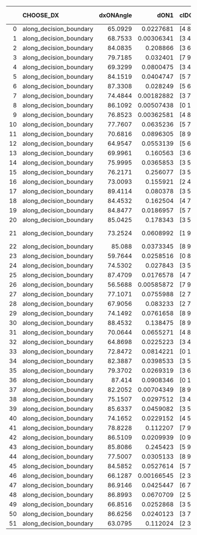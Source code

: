 |    | CHOOSE_DX               |   dxONAngle |       dON1 | cIDON1   |   dON_patch_1 |   nTON |        dON |   dxOFFAngle |       dOFF1 | cIDOFF1   |   dOFF_patch_1 |   nTOFF |        dOFF | SUCCESS   |   nExp |   dual_point_id |   subpoint_time_seconds |   total_execution_time |      logp |     dOFF/dON | Vote dOFF>dON   |
|---:|:------------------------|------------:|-----------:|:---------|--------------:|-------:|-----------:|-------------:|------------:|:----------|---------------:|--------:|------------:|:----------|-------:|----------------:|------------------------:|-----------------------:|----------:|-------------:|:----------------|
|  0 | along_decision_boundary |     65.0929 | 0.0227681  | [4 8]    |    0.0227681  |      1 | 0.0227681  |      72.8723 | 0.151157    | [4 8]     |    0.151157    |       1 | 0.151157    | True      |      1 |               1 |                1.07021  |                1.40518 |  0        |  6.63899     | True            |
|  1 | along_decision_boundary |     68.7533 | 0.00306341 | [3 4]    |    0.00306341 |      1 | 0.00306341 |      84.916  | 0.0891335   | [3 4]     |    0.0891335   |       1 | 0.0891335   | True      |      2 |               3 |                0.999802 |                4.79959 | -0.5      | 29.0962      | True            |
|  2 | along_decision_boundary |     84.0835 | 0.208866   | [3 6]    |    0.208866   |      1 | 0.208866   |      78.0319 | 0.028207    | [3 6]     |    0.028207    |       1 | 0.028207    | False     |      3 |               5 |                0.720928 |                6.77533 | -1        |  0.135048    | False           |
|  3 | along_decision_boundary |     79.7185 | 0.032401   | [7 9]    |    0.032401   |      1 | 0.032401   |      80.1969 | 0.00859371  | [7 9]     |    0.00859371  |       1 | 0.00859371  | False     |      4 |               6 |                0.704731 |                7.48872 | -0.166667 |  0.26523     | False           |
|  4 | along_decision_boundary |     69.3299 | 0.0800475  | [3 4]    |    0.0800475  |      1 | 0.0800475  |      75.2273 | 0.250462    | [3 4]     |    0.250462    |       1 | 0.250462    | True      |      5 |               7 |                0.948397 |                8.4471  | -0        |  3.12891     | True            |
|  5 | along_decision_boundary |     84.1519 | 0.0404747  | [5 7]    |    0.0404747  |      1 | 0.0404747  |      88.7479 | 0.0762522   | [5 7]     |    0.0762522   |       1 | 0.0762522   | True      |      6 |               8 |                1.06235  |                9.51545 | -0.1      |  1.88395     | True            |
|  6 | along_decision_boundary |     87.3308 | 0.028249   | [5 6]    |    0.028249   |      1 | 0.028249   |      84.2815 | 0.040879    | [5 6]     |    0.040879    |       1 | 0.040879    | True      |      7 |               9 |                0.782256 |               10.3057  | -0.333333 |  1.44709     | True            |
|  7 | along_decision_boundary |     74.4844 | 0.00182882 | [3 7]    |    0.00182882 |      1 | 0.00182882 |      73.7828 | 0.0244784   | [3 7]     |    0.0244784   |       1 | 0.0244784   | True      |      8 |              10 |                0.761017 |               11.0717  | -0.642857 | 13.3848      | True            |
|  8 | along_decision_boundary |     86.1092 | 0.00507438 | [0 1]    |    0.00507438 |      1 | 0.00507438 |      81.1862 | 0.0975494   | [0 1]     |    0.0975494   |       1 | 0.0975494   | True      |      9 |              11 |                1.01716  |               12.0958  | -1        | 19.2239      | True            |
|  9 | along_decision_boundary |     76.8523 | 0.00362581 | [4 8]    |    0.00362581 |      1 | 0.00362581 |      87.6844 | 0.0253972   | [4 8]     |    0.0253972   |       1 | 0.0253972   | True      |     10 |              13 |                0.959596 |               13.0997  | -1.38889  |  7.00455     | True            |
| 10 | along_decision_boundary |     77.7607 | 0.0635236  | [5 7]    |    0.0635236  |      1 | 0.0635236  |      73.3079 | 0.108944    | [5 7]     |    0.108944    |       1 | 0.108944    | True      |     11 |              14 |                0.816667 |               13.9215  | -1.8      |  1.71502     | True            |
| 11 | along_decision_boundary |     70.6816 | 0.0896305  | [8 9]    |    0.0896305  |      1 | 0.0896305  |      79.34   | 0.0819976   | [8 9]     |    0.0819976   |       1 | 0.0819976   | False     |     12 |              15 |                1.21678  |               15.1432  | -2.22727  |  0.91484     | False           |
| 12 | along_decision_boundary |     64.9547 | 0.0553139  | [5 6]    |    0.0553139  |      1 | 0.0553139  |      64.4819 | 0.064288    | [5 6]     |    0.064288    |       1 | 0.064288    | True      |     13 |              16 |                0.824377 |               15.9726  | -1.5      |  1.16224     | True            |
| 13 | along_decision_boundary |     69.9961 | 0.160563   | [3 6]    |    0.160563   |      1 | 0.160563   |      69.2473 | 0.328094    | [3 6]     |    0.328094    |       1 | 0.328094    | True      |     14 |              17 |                1.55773  |               17.5393  | -1.88462  |  2.0434      | True            |
| 14 | along_decision_boundary |     75.9995 | 0.0365853  | [3 5]    |    0.0365853  |      1 | 0.0365853  |      77.4447 | 0.14705     | [3 5]     |    0.14705     |       1 | 0.14705     | True      |     15 |              18 |                1.25622  |               18.8045  | -2.28571  |  4.01937     | True            |
| 15 | along_decision_boundary |     76.2171 | 0.256077   | [3 5]    |    0.256077   |      1 | 0.256077   |      81.7814 | 0.161782    | [3 5]     |    0.161782    |       1 | 0.161782    | False     |     16 |              19 |                1.84979  |               20.6613  | -2.7      |  0.631773    | False           |
| 16 | along_decision_boundary |     73.0093 | 0.155921   | [2 4]    |    0.155921   |      1 | 0.155921   |      80.4109 | 0.198225    | [2 4]     |    0.198225    |       1 | 0.198225    | True      |     17 |              21 |                1.35094  |               23.9186  | -2        |  1.27132     | True            |
| 17 | along_decision_boundary |     89.4114 | 0.080378   | [3 5]    |    0.080378   |      1 | 0.080378   |      82.4321 | 0.0691979   | [3 5]     |    0.0691979   |       1 | 0.0691979   | False     |     18 |              22 |                1.1984   |               25.1221  | -2.38235  |  0.860906    | False           |
| 18 | along_decision_boundary |     84.4532 | 0.162504   | [4 7]    |    0.162504   |      1 | 0.162504   |      80.3953 | 0.0784331   | [4 7]     |    0.0784331   |       1 | 0.0784331   | False     |     19 |              23 |                1.33565  |               26.4657  | -1.77778  |  0.482653    | False           |
| 19 | along_decision_boundary |     84.8477 | 0.0186957  | [5 7]    |    0.0186957  |      1 | 0.0186957  |      80.0811 | 0.184804    | [5 7]     |    0.184804    |       1 | 0.184804    | True      |     20 |              24 |                0.737839 |               27.2108  | -1.28947  |  9.88487     | True            |
| 20 | along_decision_boundary |     85.0425 | 0.178343   | [3 5]    |    0.178343   |      1 | 0.178343   |      68.053  | 0.10587     | [3 5]     |    0.10587     |       1 | 0.10587     | False     |     21 |              26 |                1.50292  |               28.7497  | -1.6      |  0.593629    | False           |
| 21 | along_decision_boundary |     73.2524 | 0.0608992  | [1 9]    |    0.0608992  |      1 | 0.0608992  |      68.8485 | 8.29937e-06 | [0 9]     |    8.29937e-06 |       1 | 8.29937e-06 | False     |     22 |              27 |                0.814062 |               29.5688  | -1.16667  |  0.000136281 | False           |
| 22 | along_decision_boundary |     85.088  | 0.0373345  | [8 9]    |    0.0373345  |      1 | 0.0373345  |      81.3961 | 0.0734792   | [8 9]     |    0.0734792   |       1 | 0.0734792   | True      |     23 |              28 |                1.17558  |               30.7524  | -0.818182 |  1.96813     | True            |
| 23 | along_decision_boundary |     59.7644 | 0.0258516  | [0 8]    |    0.0258516  |      1 | 0.0258516  |      59.9651 | 0.0787081   | [1 8]     |    0.0787081   |       1 | 0.0787081   | True      |     24 |              29 |                0.725354 |               31.4867  | -1.06522  |  3.04461     | True            |
| 24 | along_decision_boundary |     74.5302 | 0.027843   | [3 5]    |    0.027843   |      1 | 0.027843   |      72.1535 | 0.0587994   | [3 5]     |    0.0587994   |       1 | 0.0587994   | True      |     25 |              30 |                0.783206 |               32.2759  | -1.33333  |  2.11182     | True            |
| 25 | along_decision_boundary |     87.4709 | 0.0176578  | [4 7]    |    0.0176578  |      1 | 0.0176578  |      85.8745 | 0.176142    | [4 7]     |    0.176142    |       1 | 0.176142    | True      |     26 |              31 |                1.62116  |               33.9053  | -1.62     |  9.97534     | True            |
| 26 | along_decision_boundary |     56.5688 | 0.00585872 | [7 9]    |    0.00585872 |      1 | 0.00585872 |      65.1439 | 0.060564    | [7 9]     |    0.060564    |       1 | 0.060564    | True      |     27 |              33 |                0.947411 |               35.6813  | -1.92308  | 10.3374      | True            |
| 27 | along_decision_boundary |     77.1071 | 0.0755988  | [2 7]    |    0.0755988  |      1 | 0.0755988  |      74.5442 | 0.0313261   | [2 7]     |    0.0313261   |       1 | 0.0313261   | False     |     28 |              34 |                1.09986  |               36.7881  | -2.24074  |  0.414373    | False           |
| 28 | along_decision_boundary |     67.9056 | 0.083233   | [2 7]    |    0.083233   |      1 | 0.083233   |      68.8916 | 0.280273    | [2 7]     |    0.280273    |       1 | 0.280273    | True      |     29 |              35 |                2.52031  |               39.3174  | -1.78571  |  3.36733     | True            |
| 29 | along_decision_boundary |     74.1492 | 0.0761658  | [8 9]    |    0.0761658  |      1 | 0.0761658  |      82.8167 | 0.481471    | [8 9]     |    0.481471    |       1 | 0.481471    | True      |     30 |              36 |                1.00019  |               40.328   | -2.08621  |  6.32136     | True            |
| 30 | along_decision_boundary |     88.4532 | 0.138475   | [8 9]    |    0.138475   |      1 | 0.138475   |      84.492  | 0.058612    | [8 9]     |    0.058612    |       1 | 0.058612    | False     |     31 |              38 |                1.43936  |               41.8136  | -2.4      |  0.423268    | False           |
| 31 | along_decision_boundary |     70.0644 | 0.0655271  | [4 8]    |    0.0655271  |      1 | 0.0655271  |      79.4111 | 0.0470229   | [4 8]     |    0.0470229   |       1 | 0.0470229   | False     |     32 |              39 |                1.20218  |               43.0198  | -1.95161  |  0.71761     | False           |
| 32 | along_decision_boundary |     64.8698 | 0.0225223  | [3 4]    |    0.0225223  |      1 | 0.0225223  |      81.2568 | 0.0279553   | [3 4]     |    0.0279553   |       1 | 0.0279553   | True      |     33 |              40 |                0.757065 |               43.7831  | -1.5625   |  1.24123     | True            |
| 33 | along_decision_boundary |     72.8472 | 0.0814221  | [0 1]    |    0.0814221  |      1 | 0.0814221  |      75.0039 | 0.168512    | [0 1]     |    0.168512    |       1 | 0.168512    | True      |     34 |              41 |                1.41577  |               45.2059  | -1.83333  |  2.06962     | True            |
| 34 | along_decision_boundary |     82.3887 | 0.0398533  | [3 5]    |    0.0398533  |      1 | 0.0398533  |      84.6431 | 0.0106666   | [3 5]     |    0.0106666   |       1 | 0.0106666   | False     |     35 |              42 |                0.708649 |               45.9196  | -2.11765  |  0.267647    | False           |
| 35 | along_decision_boundary |     79.3702 | 0.0269319  | [3 6]    |    0.0269319  |      1 | 0.0269319  |      88.8497 | 0.15942     | [3 6]     |    0.15942     |       1 | 0.15942     | True      |     36 |              44 |                1.17325  |               47.1292  | -1.72857  |  5.91937     | True            |
| 36 | along_decision_boundary |     87.414  | 0.0908346  | [0 1]    |    0.0908346  |      1 | 0.0908346  |      78.4411 | 0.122819    | [0 1]     |    0.122819    |       1 | 0.122819    | True      |     37 |              45 |                1.11759  |               48.2573  | -2        |  1.35211     | True            |
| 37 | along_decision_boundary |     82.2052 | 0.00704349 | [8 9]    |    0.00704349 |      1 | 0.00704349 |      82.7907 | 0.0652836   | [8 9]     |    0.0652836   |       1 | 0.0652836   | True      |     38 |              46 |                0.907331 |               49.1733  | -2.28378  |  9.26864     | True            |
| 38 | along_decision_boundary |     75.1507 | 0.0297512  | [3 4]    |    0.0297512  |      1 | 0.0297512  |      74.9676 | 0.222748    | [3 4]     |    0.222748    |       1 | 0.222748    | True      |     39 |              47 |                1.23933  |               50.4197  | -2.57895  |  7.48704     | True            |
| 39 | along_decision_boundary |     85.6337 | 0.0459082  | [3 5]    |    0.0459082  |      1 | 0.0459082  |      80.2238 | 0.00521839  | [3 5]     |    0.00521839  |       1 | 0.00521839  | False     |     40 |              48 |                0.834717 |               51.2644  | -2.88462  |  0.11367     | False           |
| 40 | along_decision_boundary |     74.1652 | 0.0229152  | [4 5]    |    0.0229152  |      1 | 0.0229152  |      78.2726 | 0.0433009   | [4 5]     |    0.0433009   |       1 | 0.0433009   | True      |     41 |              49 |                1.1901   |               52.4635  | -2.45     |  1.88962     | True            |
| 41 | along_decision_boundary |     78.8228 | 0.112207   | [7 9]    |    0.112207   |      1 | 0.112207   |      73.1996 | 0.272652    | [7 9]     |    0.272652    |       1 | 0.272652    | True      |     42 |              51 |                1.03162  |               53.5191  | -2.7439   |  2.42991     | True            |
| 42 | along_decision_boundary |     86.5109 | 0.0209939  | [0 9]    |    0.0209939  |      1 | 0.0209939  |      69.7025 | 0.051232    | [1 9]     |    0.051232    |       1 | 0.051232    | True      |     43 |              52 |                1.43089  |               54.9593  | -3.04762  |  2.44033     | True            |
| 43 | along_decision_boundary |     85.8086 | 0.245423   | [5 9]    |    0.245423   |      1 | 0.245423   |      78.3997 | 0.422797    | [5 9]     |    0.422797    |       1 | 0.422797    | True      |     44 |              53 |                1.32774  |               56.293   | -3.36047  |  1.72273     | True            |
| 44 | along_decision_boundary |     77.5007 | 0.0305133  | [8 9]    |    0.0305133  |      1 | 0.0305133  |      67.2162 | 0.0267572   | [8 9]     |    0.0267572   |       1 | 0.0267572   | False     |     45 |              54 |                0.714005 |               57.0169  | -3.68182  |  0.876904    | False           |
| 45 | along_decision_boundary |     84.5852 | 0.0527614  | [5 7]    |    0.0527614  |      1 | 0.0527614  |      88.642  | 0.0227598   | [5 7]     |    0.0227598   |       1 | 0.0227598   | False     |     46 |              55 |                0.664921 |               57.6887  | -3.21111  |  0.431373    | False           |
| 46 | along_decision_boundary |     66.1287 | 0.00166545 | [2 3]    |    0.00166545 |      1 | 0.00166545 |      69.091  | 0.119305    | [2 3]     |    0.119305    |       1 | 0.119305    | True      |     47 |              56 |                0.954924 |               58.6507  | -2.78261  | 71.6351      | True            |
| 47 | along_decision_boundary |     86.9146 | 0.0425447  | [6 7]    |    0.0425447  |      1 | 0.0425447  |      73.2049 | 0.113315    | [6 7]     |    0.113315    |       1 | 0.113315    | True      |     48 |              57 |                1.25497  |               59.913   | -3.07447  |  2.66343     | True            |
| 48 | along_decision_boundary |     86.8993 | 0.0670709  | [2 5]    |    0.0670709  |      1 | 0.0670709  |      86.1079 | 0.00081325  | [2 5]     |    0.00081325  |       1 | 0.00081325  | False     |     49 |              58 |                0.991979 |               60.913   | -3.375    |  0.0121252   | False           |
| 49 | along_decision_boundary |     66.8516 | 0.0252868  | [3 5]    |    0.0252868  |      1 | 0.0252868  |      70.3493 | 0.188393    | [3 5]     |    0.188393    |       1 | 0.188393    | True      |     50 |              59 |                1.57893  |               62.5001  | -2.94898  |  7.45027     | True            |
| 50 | along_decision_boundary |     86.6256 | 0.0240123  | [3 7]    |    0.0240123  |      1 | 0.0240123  |      88.0204 | 0.115987    | [3 7]     |    0.115987    |       1 | 0.115987    | True      |     51 |              60 |                0.988395 |               63.4935  | -3.24     |  4.83033     | True            |
| 51 | along_decision_boundary |     63.0795 | 0.112024   | [2 3]    |    0.112024   |      1 | 0.112024   |      69.4717 | 0.339028    | [2 3]     |    0.339028    |       1 | 0.339028    | True      |     52 |              61 |                1.35256  |               64.8511  | -3.53922  |  3.0264      | True            |